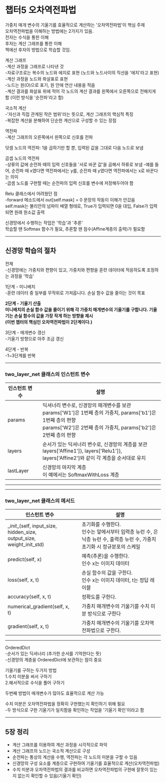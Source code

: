 # 챕터5 오차역전파법
가중치 매개 변수의 기울기를 효율적으로 계산하는 '오차역전파법'이 핵심 주제  
오차역전파법을 이해하는 방법에는 2가지가 있음.  
전자는 수식을 통한 이해  
후자는 계산 그래프를 통한 이해  
책에선 후자의 방법으로 학습할 것임.

계산 그래프  
-계산 과정을 그래프로 나타낸 것  
-자료구조로는 복수의 노드와 에지로 표현 (노드와 노드사이의 직선을 '에지'라고 표현)  
-계산 과정을 노드와 화살표로 표현  
-노드는 원(O)으로 표기, 원 안에 연산 내용을 적음  
-계산 결과를 화살표 위에 적어 각 노드의 계산 결과를 왼쪽에서 오른쪽으로 전해지게 함 (이런 방식을 '순전파'라고 함)

국소적 계산  
-'자신과 직접 관계된 작은 범위'라는 뜻으로, 계산 그래프의 핵심적 특징  
-복잡한 계산을 분해하여 단순한 계산으로 구성할 수 있는 장점  

역전파  
-계산 그래프의 오른쪽에서 왼쪽으로 신호를 전파

덧셈 노드의 역전파: 1을 곱하기만 할 뿐, 입력된 값을 그대로 다음 노드로 보냄

곱셉 노드의 역전파  
-상류의 값에 순전파 때의 입력 신호들을 '서로 바꾼 값'을 곱해서 하류로 보냄
-예를 들어, 순전파 때 x였다면 역전파에서는 y를, 순전파 때 y였다면 역전파에서는 x로 바꾼다는 의미  
-곱셈 노드를 구현할 때는 순전파의 입력 신호를 변수에 저장해두어야 함

Relu 클래스에서 어려웠던 점  
-forward 메소드에서 out[self.mask] = 0 문장의 작동이 이해가 안갔음  
self.mask는 불리안의 넘파이 배열 형태로, True가 입력되면 0을 대입, False가 입력되면 원래 원소값 출력

신경망에서 수행하는 작업은 '학습'과 '추론'  
학습할 땐 Softmax 함수가 필요, 추론할 땐 점수(Affine계층의 출력)가 필요함

---

## 신경망 학습의 절차   

전제  
-신경망에는 가중치와 편향이 있고, 가중치와 편향을 훈련 데이터에 적응하도록 조정하는 과정을 '학습'
  
1단계 - 미니배치  
-훈련 데이터 중 일부를 무작위로 가져옵니다. 손실 함수 값을 줄이는 것이 목표  
  
**2단계 - 기울기 산출  
미니배치의 손실 함수 값을 줄이기 위해 각 가중치 매개변수의 기울기를 구합니다. 기울기는 손실 함수의 값을 가장 작게 하는 방향을 제시  
(이번 챕터의 핵심인 오차역전파법이 2단계이다.)**  
  
3단계 - 매개변수 갱신  
-기울기 방향으로 아주 조금 갱신  
  
4단계 - 반복  
-1~3단계를 반복  

---
### two_layer_net 클래스의 인스턴트 변수
|인스턴트 변수||설명|
|---|---|---|
|params||딕셔너리 변수로, 신경망의 매개변수를 보관 <br>params['W1']은 1번째 층의 가중치, params['b1']은 1번째 층의 편향<br>params['W2']은 2번째 층의 가중치, params['b2']은 2번째 층의 편향|
|layers||순서가 있는 딕셔너리 변수로, 신경망의 계층을 보관<br>layers['Affine1']}, layers['Relu1']}, layers['Affine2']와 같이 각 계층을 순서대로 유지|
|lastLayer||신경망의 마지막 계층<br>이 예에서는 SoftmaxWithLoss 계층|

---
---
### two_layer_net 클래스의 메서드
|인스턴트 변수||설명|
|---|---|---|
|\__init__(self, input_size, hidden_size, <br>output_size, weight_init_std)||초기화를 수행한다.<br>인수는 앞에서부터 입력층 뉴런 수, 은닉층 뉴런 수, 출력층 뉴런 수, 가중치 초기화 시 정규분포의 스케일|
|predict(self, x)||예측(추론)을 수행한다.<br>인수 x는 이미지 데이터|
|loss(self, x, t)||손실 함수의 값을 구한다.<br>인수 x는 이미지 데이터, t는 정답 레이블|
|accuracy(self, x, t)||정확도를 구한다.|
|numerical_gradient(self, x, t)||가중치 매개변수의 기울기를 수치 미분 방식으로 구한다|
|gradient(self, x, t)||가중치 매개변수의 기울기를 오차역전파법으로 구한다.|

---

OrderedDict  
-순서가 있는 딕셔너리 (추가한 순서를 기억한다는 뜻)  
-신경망의 계층을 OrderedDict에 보관하는 점이 중요  

기울기를 구하는 두가지 방법  
1.수치 미분을 써서 구하기  
2.해서적으로 수식을 풀어 구하기  

두번째 방법이 매개변수가 많아도 효율적으로 계산 가능  

수치 미분은 오차역전파법을 정확히 구현했는지 확인하기 위해 필요  
-두 방식으로 구한 기울기가 일치함을 확인하는 작업을 '기울기 확인'이라고 함  

---
## 5장 정리
- 계산 그래프를 이용하여 계산 과정을 시각적으로 파악
- 계산 그래프의 노드는 국소적 계산으로 구성
- 순전파는 통상의 계산을 수행, 역전파는 각 노드의 미분을 구할 수 있음
- 신경망의 구성 요소를 계층으로 구현하여 기울기를 효율적으로 계산(오차역전파법)
- 수치 미분과 오차역전파법의 결과를 비교하면 오차역전파법의 구현에 잘못이 있는지 없는지 확인할 수 있음(기울기 확인)